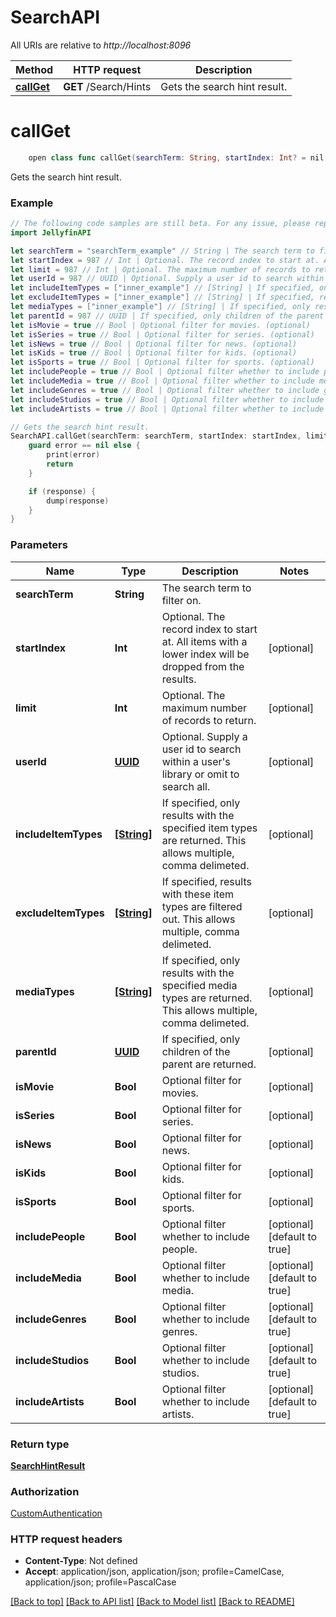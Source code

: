 # SearchAPI

All URIs are relative to *http://localhost:8096*

Method | HTTP request | Description
------------- | ------------- | -------------
[**callGet**](SearchAPI.md#callget) | **GET** /Search/Hints | Gets the search hint result.


# **callGet**
```swift
    open class func callGet(searchTerm: String, startIndex: Int? = nil, limit: Int? = nil, userId: UUID? = nil, includeItemTypes: [String]? = nil, excludeItemTypes: [String]? = nil, mediaTypes: [String]? = nil, parentId: UUID? = nil, isMovie: Bool? = nil, isSeries: Bool? = nil, isNews: Bool? = nil, isKids: Bool? = nil, isSports: Bool? = nil, includePeople: Bool? = nil, includeMedia: Bool? = nil, includeGenres: Bool? = nil, includeStudios: Bool? = nil, includeArtists: Bool? = nil, completion: @escaping (_ data: SearchHintResult?, _ error: Error?) -> Void)
```

Gets the search hint result.

### Example 
```swift
// The following code samples are still beta. For any issue, please report via http://github.com/OpenAPITools/openapi-generator/issues/new
import JellyfinAPI

let searchTerm = "searchTerm_example" // String | The search term to filter on.
let startIndex = 987 // Int | Optional. The record index to start at. All items with a lower index will be dropped from the results. (optional)
let limit = 987 // Int | Optional. The maximum number of records to return. (optional)
let userId = 987 // UUID | Optional. Supply a user id to search within a user's library or omit to search all. (optional)
let includeItemTypes = ["inner_example"] // [String] | If specified, only results with the specified item types are returned. This allows multiple, comma delimeted. (optional)
let excludeItemTypes = ["inner_example"] // [String] | If specified, results with these item types are filtered out. This allows multiple, comma delimeted. (optional)
let mediaTypes = ["inner_example"] // [String] | If specified, only results with the specified media types are returned. This allows multiple, comma delimeted. (optional)
let parentId = 987 // UUID | If specified, only children of the parent are returned. (optional)
let isMovie = true // Bool | Optional filter for movies. (optional)
let isSeries = true // Bool | Optional filter for series. (optional)
let isNews = true // Bool | Optional filter for news. (optional)
let isKids = true // Bool | Optional filter for kids. (optional)
let isSports = true // Bool | Optional filter for sports. (optional)
let includePeople = true // Bool | Optional filter whether to include people. (optional) (default to true)
let includeMedia = true // Bool | Optional filter whether to include media. (optional) (default to true)
let includeGenres = true // Bool | Optional filter whether to include genres. (optional) (default to true)
let includeStudios = true // Bool | Optional filter whether to include studios. (optional) (default to true)
let includeArtists = true // Bool | Optional filter whether to include artists. (optional) (default to true)

// Gets the search hint result.
SearchAPI.callGet(searchTerm: searchTerm, startIndex: startIndex, limit: limit, userId: userId, includeItemTypes: includeItemTypes, excludeItemTypes: excludeItemTypes, mediaTypes: mediaTypes, parentId: parentId, isMovie: isMovie, isSeries: isSeries, isNews: isNews, isKids: isKids, isSports: isSports, includePeople: includePeople, includeMedia: includeMedia, includeGenres: includeGenres, includeStudios: includeStudios, includeArtists: includeArtists) { (response, error) in
    guard error == nil else {
        print(error)
        return
    }

    if (response) {
        dump(response)
    }
}
```

### Parameters

Name | Type | Description  | Notes
------------- | ------------- | ------------- | -------------
 **searchTerm** | **String** | The search term to filter on. | 
 **startIndex** | **Int** | Optional. The record index to start at. All items with a lower index will be dropped from the results. | [optional] 
 **limit** | **Int** | Optional. The maximum number of records to return. | [optional] 
 **userId** | [**UUID**](.md) | Optional. Supply a user id to search within a user&#39;s library or omit to search all. | [optional] 
 **includeItemTypes** | [**[String]**](String.md) | If specified, only results with the specified item types are returned. This allows multiple, comma delimeted. | [optional] 
 **excludeItemTypes** | [**[String]**](String.md) | If specified, results with these item types are filtered out. This allows multiple, comma delimeted. | [optional] 
 **mediaTypes** | [**[String]**](String.md) | If specified, only results with the specified media types are returned. This allows multiple, comma delimeted. | [optional] 
 **parentId** | [**UUID**](.md) | If specified, only children of the parent are returned. | [optional] 
 **isMovie** | **Bool** | Optional filter for movies. | [optional] 
 **isSeries** | **Bool** | Optional filter for series. | [optional] 
 **isNews** | **Bool** | Optional filter for news. | [optional] 
 **isKids** | **Bool** | Optional filter for kids. | [optional] 
 **isSports** | **Bool** | Optional filter for sports. | [optional] 
 **includePeople** | **Bool** | Optional filter whether to include people. | [optional] [default to true]
 **includeMedia** | **Bool** | Optional filter whether to include media. | [optional] [default to true]
 **includeGenres** | **Bool** | Optional filter whether to include genres. | [optional] [default to true]
 **includeStudios** | **Bool** | Optional filter whether to include studios. | [optional] [default to true]
 **includeArtists** | **Bool** | Optional filter whether to include artists. | [optional] [default to true]

### Return type

[**SearchHintResult**](SearchHintResult.md)

### Authorization

[CustomAuthentication](../README.md#CustomAuthentication)

### HTTP request headers

 - **Content-Type**: Not defined
 - **Accept**: application/json, application/json; profile=CamelCase, application/json; profile=PascalCase

[[Back to top]](#) [[Back to API list]](../README.md#documentation-for-api-endpoints) [[Back to Model list]](../README.md#documentation-for-models) [[Back to README]](../README.md)

